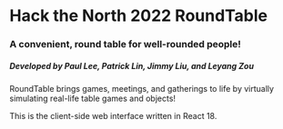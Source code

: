 # Hack the North 2022 RoundTable

### A convenient, round table for well-rounded people!

##### Developed by Paul Lee, Patrick Lin, Jimmy Liu, and Leyang Zou

RoundTable brings games, meetings, and gatherings to life by virtually simulating real-life table games and objects!

This is the client-side web interface written in React 18.
